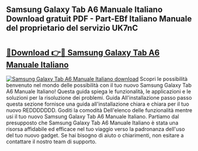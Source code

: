 ## Samsung Galaxy Tab A6 Manuale Italiano Download gratuit PDF - Part-EBf Italiano Manuale del proprietario del servizio UK7nC

# <h2><a href="http://dfb51y0.blite.top/?on=Samsung+Galaxy+Tab+A6+Manuale+Italiano">🔗Download 👉🔴 Samsung Galaxy Tab A6 Manuale Italiano</a></h2>

[![Samsung Galaxy Tab A6 Manuale Italiano download](https://i.imgur.com/lujVjoI.png)](http://dfb51y0.blite.top/?on=Samsung+Galaxy+Tab+A6+Manuale+Italiano)
Scopri le possibilità benvenuto nel mondo delle possibilità con il tuo nuovo Samsung Galaxy Tab A6 Manuale Italiano! Questa guida spiega le funzionalità, le applicazioni e le soluzioni per la risoluzione dei problemi. Guida All'installazione passo passo questa sezione fornisce una guida all'installazione chiara e chiara per il tuo nuovo REDDDDDDD. Goditi la comodità Dell'elenco delle funzionalità mentre usi il tuo nuovo Samsung Galaxy Tab A6 Manuale Italiano. Partiamo dal presupposto che Samsung Galaxy Tab A6 Manuale Italiano è stata una risorsa affidabile ed efficace nel tuo viaggio verso la padronanza dell'uso del tuo nuovo gadget. Se hai bisogno di aiuto o chiarimenti, non esitare a contattare il nostro team di supporto.

